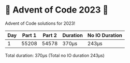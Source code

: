 # 🎄 Advent of Code 2023 🎅

Advent of Code solutions for 2023!

| Day | Part 1 | Part 2 | Duration | No IO Duration |
| --- | ------ | ------ | -------- | -------------- |
| 1   | 55208  | 54578  | 370μs    | 243μs          |

Total duration: 370μs (Total no IO duration 243μs)
